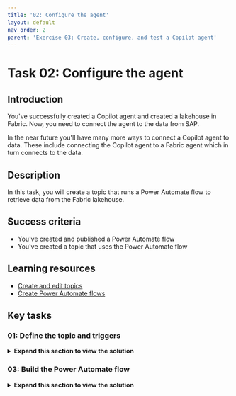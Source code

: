 ```yaml
---
title: '02: Configure the agent'
layout: default
nav_order: 2
parent: 'Exercise 03: Create, configure, and test a Copilot agent'
---
```


# Task 02: Configure the agent

## Introduction

You've successfully created a Copilot agent and created a lakehouse in Fabric. Now, you need to connect the agent to the data from SAP. 

In the near future you'll have many more ways to connect a Copilot agent to data. These include connecting the Copilot agent to a Fabric agent which in turn connects to the data.

## Description

In this task, you will create a topic that runs a Power Automate flow to retrieve data from the Fabric lakehouse.

## Success criteria

-   You've created and published a Power Automate flow
-   You've created a topic that uses the Power Automate flow

## Learning resources

-   [Create and edit topics](https://learn.microsoft.com/en-us/microsoft-copilot-studio/advanced-flow-create "Create Power Automate flows")
-   [Create Power Automate flows](https://learn.microsoft.com/en-us/microsoft-copilot-studio/authoring-create-edit-topics?tabs=webApp "Create and edit topics")

## Key tasks

### 01: Define the topic and triggers

<details markdown="block"> 
  <summary><strong>Expand this section to view the solution</strong></summary>

1. In Copilot Studio, in the menu bar for SAP Agent, select **Topics**.

    ![ku9q6vfo.jpg](../../media/ku9q6vfo.jpg).

1. Select **+ Add a topic** and then select **From blank**.

    ![jfkyd87c.jpg](../../media/jfkyd87c.jpg)

1. At the upper left of the **SAP Agent** page, select **Untitled**. Replace the selected text with `AnswerUserQuestions` and then select the Enter key.
    
    ![eq0dige0.jpg](../../media/eq0dige0.jpg)

1. In the **Trigger** activity, in the Phrases section, select **Edit**.

    ![5bz7gdhp.jpg](../../media/5bz7gdhp.jpg)

1. In the **Phrases pane**, enter `Show me all sales orders for a customer` and then select **+** to add the phrase.

1. Repeat Step 5 to add each of the following phrases:

    - `Retrieve sales order details for a customer.`
    - `Get all line items for orders placed by a customer.`
    - `I need a list of sales orders and items for a customer.`
    - `Fetch sales order history for a customer.`
    - `Pull all sales transactions for a customer.`

    ![me1jlj4b.jpg](../../media/me1jlj4b.jpg)

    {: .note }
	> The phrases help the Copilot agent understand the different ways that users can ask for the same information. 

1. Close the Phrases pane by selecting the **X** at the upper right of the Phrases pane.

    ![3ir7sno6.jpg](../../media/3ir7sno6.jpg)

</details>

### 03: Build the Power Automate flow

<details markdown="block"> 
  <summary><strong>Expand this section to view the solution</strong></summary>

1. Select the **Add node** icon (**+**) under the Trigger activity and then select **Ask a question**.

    ![mawp8z0m.jpg](../../media/mawp8z0m.jpg)

1. In the **Enter a message** field, enter `What is the name of the customer?`.


1. Select the **Identify** field. In the **Choose information to identify** pane, select **Organization**.

    {: .note }
	> You may need to select the arrow (**>**) in the Identify field twice to see the **Choose information to identify** pane.

    ![luilhp7n.jpg](../../media/luilhp7n.jpg)

1. In the **Save user response as** field, select **Var1**. 

1. In the **Variable properties** pane, in the Variable name field, type `SelectedCustomerName`. Close the **Variable properties** pane. 

    ![j99xo2bj.jpg](../../media/j99xo2bj.jpg)

1. Close the **Properties** pane.

1. Select the **Add node** icon (**+**) under the Question activity. Select **Add an action** and then select **New Power Automate flow**.

    ![g95lgto5.jpg](../../media/g95lgto5.jpg)

1. At the upper left of the Power Automate window, select **When an agent calls the flow**. Replace the selected text with `FlowforSapAgent` and then select **Enter**.

    ![r6u5jqbd.jpg](../../media/r6u5jqbd.jpg)

1. Select the **When an agent calls the flow** action.

1. In the pane that opens, select **+ Add an input**.

    ![ljonbt7g.jpg](../../media/ljonbt7g.jpg)

1. Select **Text**.

1. Change the text in the **Input** field to `CustomerName`.

    ![8r8zux53.jpg](../../media/8r8zux53.jpg)   


1. Select the **Add node** button under the **When an agent calls the flow** action. Search for and select the `Run a query against a dataset` action.

    ![lkh747rs.jpg](../../media/lkh747rs.jpg)

1. In the **Create Connection** pane, select **Sign in**. 

    {: .warning } 
	> You may see an error resembling the following screenshot. The message indicates that the browser cannot display the sign in dialog.
    >
    >![qmu5u5g8.jpg](../../media/qmu5u5g8.jpg)
    >
    >If you see this error message, in Edge, select the ellipses (**...**) at the right side of the menu bar and then select **Settings**. Search for the **Pop-up** setting. Change the value of the **Blocked (recommended)** setting to **Off** and then repeat Step 37.
    > 
    >![ak569xef.jpg](../../media/ak569xef.jpg)

1. In the **Pick an account** dialog, select the **@lab.CloudPortalCredential(User1).Username**. 

1. Configure the **Run a query against a dataset** pane by using the values in the following table. Use default values for all the other settings.

    | Field | Value|
    |:---------|:---------|
    | Workspace   | **SapWS-@lab.LabInstance.Id**  |
    | Dataset   | **SapSemanticModel**   |

1. In the **Query text** field, paste in the following query:

    ```
    EVALUATE

    SUMMARIZECOLUMNS(
    SalesOrderSet[CustomerName],
    SalesOrderSet[CreatedAt],
    SalesOrderSet[BillingStatusDescription],
    SalesOrderSet[DeliveryStatusDescription],
    SalesOrderSet[GrossAmount],
    SalesOrderSet[TaxAmount],
    SalesOrderSet[NetAmount],
        KEEPFILTERS( FILTER( ALL( SalesOrderSet[CustomerName] ), SEARCH( "<Replace with CustomerName variable>", SalesOrderSet[CustomerName], 1, 0 ) >= 1 ))
    )
    ORDER BY 
    SalesOrderSet[CustomerName] ASC,
    SalesOrderSet[CreatedAt] ASC
    ```

    ![ils2eb84.jpg](../../media/ils2eb84.jpg)

1. In the **Query text** section, select **&lt;Replace with CustomerName variable&gt;**. Then, select the lightning bolt icon. In the **When an agent calls the flow** section, select **CustomerName**. This replaces the placeholder text with a variable that represents the selected customer.

    ![rde4k7z9.jpg](../../media/rde4k7z9.jpg)

1. Select the **Add node** button under the **Run a query against a dataset** action. Search for and select the `Compose` action.

1. In the **Inputs** field, select the lightning bolt icon. In the list of options, in the **Run a query against a dataset** section, select **First table rows**.

1. Select the **Add node** button under the **Compose** action. Search for and select the `HTTP` action.
    
    ![cmu8192s.jpg](../../media/cmu8192s.jpg)

1. Configure the **HTTP** action by using the values in the following table. Leave all other options at their default settings.

    {: .note } 
	> You will be adding two headers. Each header consists of a key and a value. After you add the first header fields for a new key/value combination will display.
    >
    > The URI and api-key value that you supply configure the action to connect to the Azure OpenAI service instance that you provisioned earlier in the lab.

    | Field | Value|
    |:---------|:---------|
    | URI   | `@lab.Variable(OpenAIEndpoint)`   |
    | Method   | `POST`   |
    | Header key| `content-type`|
    | Header value | `application/json`|
    | Header key| `api-key`|
    | Header value | `@lab.Variable(OpenAIKey)`|

1. In the **Body** field, paste in the following text. 

    ```Text
        {
            "messages": [
                {
                    "role": "system",
                    "content": " summarize this content :<replace with output variable>. Add a header to the top of the response that includes the customer name. Use bold font for the customer name. Use markdown to present sales order records in a tabular format. Use a paragraph to display summary information for a customer."
                }
                        ]
        }
    ``` 

1. In the **Body** section, select **&lt;Replace with output variable&gt;**. Then, select the lightning bolt icon. In the **Compose** section, select **Outputs**. This replaces the placeholder text with a variable that represents the output from the Compose action.
    
    ![h443wn0n.jpg](../../media/h443wn0n.jpg)
 
1. Select the **Respond to the agent** action. Select **+ Add an output** and then select **Text**.

1. In the **Enter a name** field enter `response`. 

1. Select the **Enter a value to respond with** field and then select the lightning bolt icon. In the **HTTP** section, select **Body**.

    ![643qr1p8.jpg](../../media/643qr1p8.jpg)
    
1. At the upper right of the **Power Automate** page, select **Save Draft**.

    ![wimf1lkq.jpg](../../media/wimf1lkq.jpg)

1. At the upper right of the **Power Automate** page, select **Publish**.

    ![ob1kiqxz.jpg](../../media/ob1kiqxz.jpg)

1. At the upper right of the **Power Automate** page, select **Test**.
    
    ![c2y8ajwk.jpg](../../media/c2y8ajwk.jpg)

1. In the **Test Flow** pane, select **Manually** and then select **Test**.

    ![s8p9km5p.jpg](../../media/s8p9km5p.jpg)

1. In the **Run flow** pane, in the CustomerName field, enter `PicoBit` and then select **Run flow**. 
    
    ![w56lq46a.jpg](../../media/w56lq46a.jpg)

1. On the **Power Automate** page, in the **Run flow** pane, select **Done**.

    ![tbqnmzgw.jpg](../../media/tbqnmzgw.jpg)

1. On the **Power Automate** page, verify that the message **Your run ran successfully** displays.

    ![i66hnkv3.jpg](../../media/i66hnkv3.jpg)

</details>
